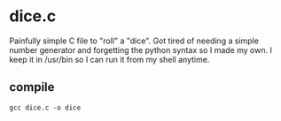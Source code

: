 # dice.c
Painfully simple C file to "roll" a "dice".
Got tired of needing a simple number generator and forgetting the python syntax so I made my own.
I keep it in /usr/bin so I can run it from my shell anytime.

## compile
```gcc dice.c -o dice```
